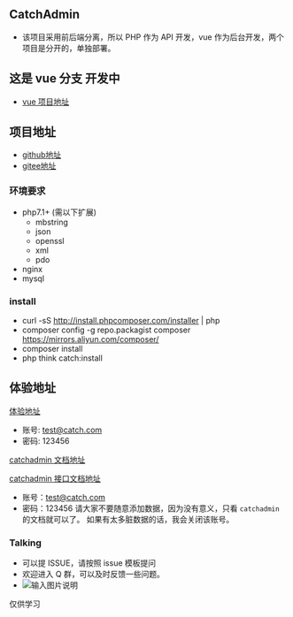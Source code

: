 ## CatchAdmin
- 该项目采用前后端分离，所以 PHP 作为 API 开发，vue 作为后台开发，两个项目是分开的，单独部署。
## 这是 vue 分支 开发中
- [vue 项目地址](https://github.com/yanwenwu/catch-admin-vue)

## 项目地址
- [github地址](https://github.com/yanwenwu/catch-admin)
- [gitee地址](https://gitee.com/jaguarjack/catchAdmin)

### 环境要求
- php7.1+ (需以下扩展)
    - mbstring
    - json
    - openssl
    - xml
    - pdo
- nginx
- mysql

### install
- curl -sS http://install.phpcomposer.com/installer | php
- composer config -g repo.packagist composer https://mirrors.aliyun.com/composer/
- composer install
- php think catch:install 

## 体验地址

[体验地址](http://vue.catchadmin.com)
- 账号: test@catch.com 
- 密码: 123456

[catchadmin 文档地址](http://doc.catchadmin.com)

[catchadmin 接口文档地址](http://apidoc.catchadmin.com)
- 账号：test@catch.com
- 密码：123456
请大家不要随意添加数据，因为没有意义，只看 `catchadmin` 的文档就可以了。
如果有太多脏数据的话，我会关闭该账号。

### Talking
- 可以提 ISSUE，请按照 issue 模板提问
- 欢迎进入 Q 群，可以及时反馈一些问题。
- ![输入图片说明](https://images.gitee.com/uploads/images/2018/1219/110300_0257b6c0_810218.jpeg "微信图片_20181219105915.jpg")

仅供学习

